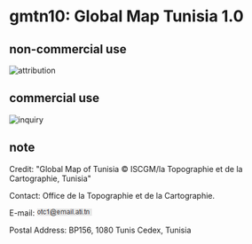 # gmtn10: Global Map Tunisia 1.0
## non-commercial use
![attribution](https://globalmaps.github.io/globalmaps/attribution.png)
## commercial use
![inquiry](https://globalmaps.github.io/globalmaps/inquiry.png)

## note
Credit: "Global Map of Tunisia © ISCGM/la Topographie et de la Cartographie, Tunisia" 

Contact: Office de la Topographie et de la Cartographie.

E-mail: ![email](email.png)

Postal Address: BP156, 1080 Tunis Cedex, Tunisia
